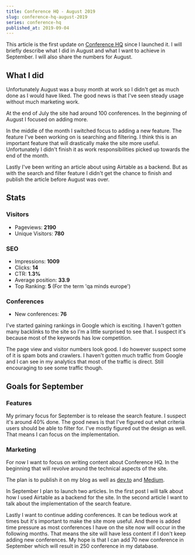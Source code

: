 ```yaml
---
title: Conference HQ - August 2019
slug: conference-hq-august-2019
series: conference-hq
published_at: 2019-09-04
---
```


This article is the first update on [Conference HQ](https://conferencehq.io) since I launched it. I will briefly describe what I did in August and what I want to achieve in September. I will also share the numbers for August.

## What I did

Unfortunately August was a busy month at work so I didn't get as much done as I would have liked. The good news is that I've seen steady usage without much marketing work.

At the end of July the site had around 100 conferences. In the beginning of August I focused on adding more.

In the middle of the month I switched focus to adding a new feature. The feature I've been working on is searching and filtering. I think this is an important feature that will drastically make the site more useful. Unfortunately I didn't finish it as work responsibilities picked up towards the end of the month.

Lastly I've been writing an article about using Airtable as a backend. But as with the search and filter feature I didn't get the chance to finish and publish the article before August was over.

## Stats

### Visitors

-   Pageviews: **2190**
-   Unique Visitors: **780**

### SEO

-   Impressions: **1009**
-   Clicks: **14**
-   CTR: **1.3%**
-   Average position: **33.9**
-   Top Ranking: **5** (For the term 'qa minds europe')

### Conferences

-   New conferences: **76**

I've started gaining rankings in Google which is exciting. I haven't gotten many backlinks to the site so I'm a little surprised to see that. I suspect it's because most of the keywords has low competition.

The page view and visitor numbers look good. I do however suspect some of it is spam bots and crawlers. I haven't gotten much traffic from Google and I can see in my analytics that most of the traffic is direct. Still encouraging to see some traffic though.

## Goals for September

### Features

My primary focus for September is to release the search feature. I suspect it's around 40% done. The good news is that I've figured out what criteria users should be able to filter for. I've mostly figured out the design as well. That means I can focus on the implementation.

### Marketing

For now I want to focus on writing content about Conference HQ. In the beginning that will revolve around the technical aspects of the site.

The plan is to publish it on my blog as well as [dev.to](http://dev.to) and [Medium](https://medium.com).

In September I plan to launch two articles. In the first post I will talk about how I used Airtable as a backend for the site. In the second article I want to talk about the implementation of the search feature.

Lastly I want to continue adding conferences. It can be tedious work at times but it's important to make the site more useful. And there is added time pressure as most conferences I have on the site now will occur in the following months. That means the site will have less content if I don't keep adding new conferences. My hope is that I can add 70 new conference in September which will result in 250 conference in my database.
